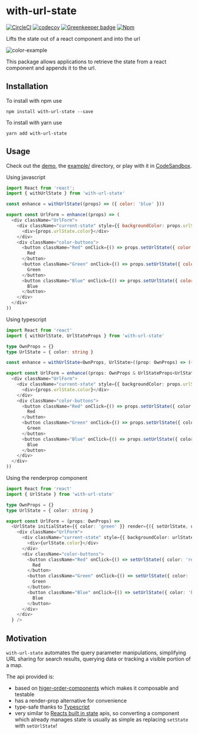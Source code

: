 # with-url-state

[![CircleCI](https://circleci.com/gh/Dean177/with-url-state.svg?style=shield)](https://circleci.com/gh/Dean177/with-url-state)
[![codecov](https://codecov.io/gh/Dean177/with-url-state/branch/master/graph/badge.svg)](https://codecov.io/gh/Dean177/with-url-state)
[![Greenkeeper badge](https://badges.greenkeeper.io/Dean177/with-url-state.svg)](https://greenkeeper.io/)
[![Npm](https://badge.fury.io/js/with-url-state.svg)](https://www.npmjs.com/package/with-url-state)

Lifts the state out of a react component and into the url

![color-example](./example/color-example.gif)

This package allows applications to retrieve the state from a react component and appends it to the url.

## Installation

To install with npm use 

`npm install with-url-state --save`

To install with yarn use 

`yarn add with-url-state`

## Usage

Check out the [demo](https://dean177.github.io/with-url-state/), the [example/](https://github.com/Dean177/with-url-state/tree/master/example) directory, or play with it in [CodeSandbox](https://codesandbox.io/s/21z35p6pjp).

Using javascript

```javascript
import React from 'react';
import { withUrlState } from 'with-url-state'

const enhance = withUrlState((props) => ({ color: 'blue' }))

export const UrlForm = enhance((props) => (
  <div className="UrlForm">
    <div className="current-state" style={{ backgroundColor: props.urlState.color}}>
      <div>{props.urlState.color}</div>
    </div>
    <div className="color-buttons">
      <button className="Red" onClick={() => props.setUrlState({ color: 'red' })}>
        Red
      </button>
      <button className="Green" onClick={() => props.setUrlState({ color: 'green' })}>
        Green
      </button>
      <button className="Blue" onClick={() => props.setUrlState({ color: 'blue' })}>
        Blue
      </button>
    </div>
  </div>
))
```

Using typescript

```typescript jsx
import React from 'react'
import { withUrlState, UrlStateProps } from 'with-url-state'

type OwnProps = {}
type UrlState = { color: string }

const enhance = withUrlState<OwnProps, UrlState>((prop: OwnProps) => ({ color: 'blue' }))

export const UrlForm = enhance((props: OwnProps & UrlStateProps<UrlState>) => (
  <div className="UrlForm">
    <div className="current-state" style={{ backgroundColor: props.urlState.color}}>
      <div>{props.urlState.color}</div>
    </div>
    <div className="color-buttons">
      <button className="Red" onClick={() => props.setUrlState({ color: 'red' })}>
        Red
      </button>
      <button className="Green" onClick={() => props.setUrlState({ color: 'green' })}>
        Green
      </button>
      <button className="Blue" onClick={() => props.setUrlState({ color: 'blue' })}>
        Blue
      </button>
    </div>
  </div>
))

```

Using the renderprop component 


```typescript jsx
import React from 'react'
import { UrlState } from 'with-url-state'

type OwnProps = {}
type UrlState = { color: string }

export const UrlForm = (props: OwnProps) => 
  <UrlState initialState={{ color: 'green' }} render={({ setUrlState, urlState }) => 
    <div className="UrlForm">
      <div className="current-state" style={{ backgroundColor: urlState.color}}>
        <div>{urlState.color}</div>
      </div>
      <div className="color-buttons">
        <button className="Red" onClick={() => setUrlState({ color: 'red' })}>
          Red
        </button>
        <button className="Green" onClick={() => setUrlState({ color: 'green' })}>
          Green
        </button>
        <button className="Blue" onClick={() => setUrlState({ color: 'blue' })}>
          Blue
        </button>
      </div>
    </div>
  } />
```

## Motivation

`with-url-state` automates the query parameter manipulations, simplifying URL sharing for search results, querying data or tracking a visible portion of a map.

The api provided is:
- based on [higer-order-components](https://reactjs.org/docs/higher-order-components.html) which makes it composable and testable
- has a render-prop alternative for convenience
- type-safe thanks to [Typescript](https://www.typescriptlang.org/)   
- very similar to [Reacts built in state](https://reactjs.org/docs/state-and-lifecycle.html) apis, so converting a component which already manages state is usually as simple as replacing `setState` with `setUrlState`!
